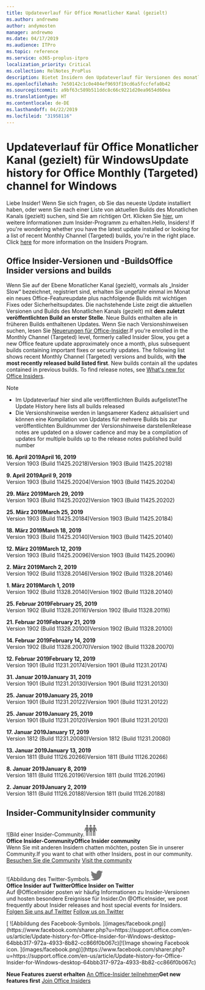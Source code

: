 ```yaml
---
title: Updateverlauf für Office Monatlicher Kanal (gezielt)
ms.author: andrewmo
author: andymosten
manager: andrewmo
ms.date: 04/17/2019
ms.audience: ITPro
ms.topic: reference
ms.service: o365-proplus-itpro
localization_priority: Critical
ms.collection: RelNotes_ProPlus
description: Bietet Insidern den Updateverlauf für Versionen des monatlichen Kanals (gezielt) für Windows Desktop.
ms.openlocfilehash: 7e50142c1c0e404ef9693f19cd6a5fccfefa0b42
ms.sourcegitcommit: a9bf63c589b511ddc8c66c9221d20ea9654d60ea
ms.translationtype: HT
ms.contentlocale: de-DE
ms.lasthandoff: 04/22/2019
ms.locfileid: "31958116"
---
```

# <a name="update-history-for-office-monthly-targeted-channel-for-windows"></a><span data-ttu-id="21f7b-103">Updateverlauf für Office Monatlicher Kanal (gezielt) für Windows</span><span class="sxs-lookup"><span data-stu-id="21f7b-103">Update history for Office Monthly (Targeted) channel for Windows</span></span>

<span data-ttu-id="21f7b-p101">Liebe Insider! Wenn Sie sich fragen, ob Sie das neueste Update installiert haben, oder wenn Sie nach einer Liste von aktuellen Builds des Monatlichen Kanals (gezielt) suchen, sind Sie am richtigen Ort. Klicken Sie [hier](https://insider.office.com/), um weitere Informationen zum Insider-Programm zu erhalten.</span><span class="sxs-lookup"><span data-stu-id="21f7b-p101">Hello, Insiders! If you're wondering whether you have the latest update installed or looking for a list of recent Monthly Channel (Targeted) builds, you're in the right place. Click [here](https://insider.office.com/) for more information on the Insiders Program.</span></span>

## <a name="office-insider-versions-and-builds"></a><span data-ttu-id="21f7b-107">Office Insider-Versionen und -Builds</span><span class="sxs-lookup"><span data-stu-id="21f7b-107">Office Insider versions and builds</span></span>

<span data-ttu-id="21f7b-p102">Wenn Sie auf der Ebene Monatlicher Kanal (gezielt), vormals als „Insider Slow“ bezeichnet, registriert sind, erhalten Sie ungefähr einmal im Monat ein neues Office-Featureupdate plus nachfolgende Builds mit wichtigen Fixes oder Sicherheitsupdates. Die nachstehende Liste zeigt die aktuellen Versionen und Builds des Monatlichen Kanals (gezielt) mit **dem zuletzt veröffentlichten Build an erster Stelle**. Neue Builds enthalten alle in früheren Builds enthaltenen Updates. Wenn Sie nach Versionshinweisen suchen, lesen Sie [Neuerungen für Office-Insider](https://support.office.com/de-DE/article/what-s-new-for-office-insiders-c152d1e2-96ff-4ce9-8c14-e74e13847a24).</span><span class="sxs-lookup"><span data-stu-id="21f7b-p102">If you're enrolled in the Monthly Channel (Targeted) level, formerly called Insider Slow, you get a new Office feature update approximately once a month, plus subsequent builds containing important fixes or security updates. The following list shows recent Monthly Channel (Targeted) versions and builds, with **the most recently released build listed first**. New builds contain all the updates contained in previous builds. To find release notes, see [What's new for Office Insiders](https://support.office.com/de-DE/article/what-s-new-for-office-insiders-c152d1e2-96ff-4ce9-8c14-e74e13847a24).</span></span>

> [!NOTE]
> - <span data-ttu-id="21f7b-112">Im Updateverlauf hier sind alle veröffentlichten Builds aufgelistet</span><span class="sxs-lookup"><span data-stu-id="21f7b-112">The Update History here lists all builds released</span></span>
> - <span data-ttu-id="21f7b-113">Die Versionshinweise werden in langsamerer Kadenz aktualisiert und können eine Kompilation von Updates für mehrere Builds bis zur veröffentlichten Buildnummer der Versionshinweise darstellen</span><span class="sxs-lookup"><span data-stu-id="21f7b-113">Release notes are updated on a slower cadence and may be a compilation of updates for multiple builds up to the release notes published build number</span></span>

[//]: # (NICHT ENTFERNEN)

<span data-ttu-id="21f7b-115">**16. April 2019**</span><span class="sxs-lookup"><span data-stu-id="21f7b-115">**April 16, 2019**</span></span><br/>
<span data-ttu-id="21f7b-116">Version 1903 (Build 11425.20218)</span><span class="sxs-lookup"><span data-stu-id="21f7b-116">Version 1903 (Build 11425.20218)</span></span><br/>

<span data-ttu-id="21f7b-117">**9. April 2019**</span><span class="sxs-lookup"><span data-stu-id="21f7b-117">**April 9, 2019**</span></span><br/>
<span data-ttu-id="21f7b-118">Version 1903 (Build 11425.20204)</span><span class="sxs-lookup"><span data-stu-id="21f7b-118">Version 1903 (Build 11425.20204)</span></span><br/>

<span data-ttu-id="21f7b-119">**29. März 2019**</span><span class="sxs-lookup"><span data-stu-id="21f7b-119">**March 29, 2019**</span></span><br/> <span data-ttu-id="21f7b-120">Version 1903 (Build 11425.20202)</span><span class="sxs-lookup"><span data-stu-id="21f7b-120">Version 1903 (Build 11425.20202)</span></span><br/>

<span data-ttu-id="21f7b-121">**25. März 2019**</span><span class="sxs-lookup"><span data-stu-id="21f7b-121">**March 25, 2019**</span></span><br/> <span data-ttu-id="21f7b-122">Version 1903 (Build 11425.20184)</span><span class="sxs-lookup"><span data-stu-id="21f7b-122">Version 1903 (Build 11425.20184)</span></span><br/>

<span data-ttu-id="21f7b-123">**18. März 2019**</span><span class="sxs-lookup"><span data-stu-id="21f7b-123">**March 18, 2019**</span></span><br/> <span data-ttu-id="21f7b-124">Version 1903 (Build 11425.20140)</span><span class="sxs-lookup"><span data-stu-id="21f7b-124">Version 1903 (Build 11425.20140)</span></span><br/>

<span data-ttu-id="21f7b-125">**12. März 2019**</span><span class="sxs-lookup"><span data-stu-id="21f7b-125">**March 12, 2019**</span></span><br/> <span data-ttu-id="21f7b-126">Version 1903 (Build 11425.20096)</span><span class="sxs-lookup"><span data-stu-id="21f7b-126">Version 1903 (Build 11425.20096)</span></span><br/>

<span data-ttu-id="21f7b-127">**2. März 2019**</span><span class="sxs-lookup"><span data-stu-id="21f7b-127">**March 2, 2019**</span></span><br/> <span data-ttu-id="21f7b-128">Version 1902 (Build 11328.20146)</span><span class="sxs-lookup"><span data-stu-id="21f7b-128">Version 1902 (Build 11328.20146)</span></span><br/>

<span data-ttu-id="21f7b-129">**1. März 2019**</span><span class="sxs-lookup"><span data-stu-id="21f7b-129">**March 1, 2019**</span></span><br/> <span data-ttu-id="21f7b-130">Version 1902 (Build 11328.20140)</span><span class="sxs-lookup"><span data-stu-id="21f7b-130">Version 1902 (Build 11328.20140)</span></span><br/>

<span data-ttu-id="21f7b-131">**25. Februar 2019**</span><span class="sxs-lookup"><span data-stu-id="21f7b-131">**February 25, 2019**</span></span><br/> <span data-ttu-id="21f7b-132">Version 1902 (Build 11328.20116)</span><span class="sxs-lookup"><span data-stu-id="21f7b-132">Version 1902 (Build 11328.20116)</span></span><br/>

<span data-ttu-id="21f7b-133">**21. Februar 2019**</span><span class="sxs-lookup"><span data-stu-id="21f7b-133">**February 21, 2019**</span></span><br/> <span data-ttu-id="21f7b-134">Version 1902 (Build 11328.20100)</span><span class="sxs-lookup"><span data-stu-id="21f7b-134">Version 1902 (Build 11328.20100)</span></span><br/>

<span data-ttu-id="21f7b-135">**14. Februar 2019**</span><span class="sxs-lookup"><span data-stu-id="21f7b-135">**February 14, 2019**</span></span><br/> <span data-ttu-id="21f7b-136">Version 1902 (Build 11328.20070)</span><span class="sxs-lookup"><span data-stu-id="21f7b-136">Version 1902 (Build 11328.20070)</span></span><br/>

<span data-ttu-id="21f7b-137">**12. Februar 2019**</span><span class="sxs-lookup"><span data-stu-id="21f7b-137">**February 12, 2019**</span></span><br/> <span data-ttu-id="21f7b-138">Version 1901 (Build 11231.20174)</span><span class="sxs-lookup"><span data-stu-id="21f7b-138">Version 1901 (Build 11231.20174)</span></span><br/>

<span data-ttu-id="21f7b-139">**31. Januar 2019**</span><span class="sxs-lookup"><span data-stu-id="21f7b-139">**January 31, 2019**</span></span><br/> <span data-ttu-id="21f7b-140">Version 1901 (Build 11231.20130)</span><span class="sxs-lookup"><span data-stu-id="21f7b-140">Version 1901 (Build 11231.20130)</span></span><br/> 

<span data-ttu-id="21f7b-141">**25. Januar 2019**</span><span class="sxs-lookup"><span data-stu-id="21f7b-141">**January 25, 2019**</span></span><br/> <span data-ttu-id="21f7b-142">Version 1901 (Build 11231.20122)</span><span class="sxs-lookup"><span data-stu-id="21f7b-142">Version 1901 (Build 11231.20122)</span></span><br/> 

<span data-ttu-id="21f7b-143">**25. Januar 2019**</span><span class="sxs-lookup"><span data-stu-id="21f7b-143">**January 25, 2019**</span></span><br/> <span data-ttu-id="21f7b-144">Version 1901 (Build 11231.20120)</span><span class="sxs-lookup"><span data-stu-id="21f7b-144">Version 1901 (Build 11231.20120)</span></span><br/> 

<span data-ttu-id="21f7b-145">**17. Januar 2019**</span><span class="sxs-lookup"><span data-stu-id="21f7b-145">**January 17, 2019**</span></span><br/> <span data-ttu-id="21f7b-146">Version 1812 (Build 11231.20080)</span><span class="sxs-lookup"><span data-stu-id="21f7b-146">Version 1812 (Build 11231.20080)</span></span><br/> 

<span data-ttu-id="21f7b-147">**13. Januar 2019**</span><span class="sxs-lookup"><span data-stu-id="21f7b-147">**January 13, 2019**</span></span><br/> <span data-ttu-id="21f7b-148">Version 1811 (Build 11126.20266)</span><span class="sxs-lookup"><span data-stu-id="21f7b-148">Version 1811 (Build 11126.20266)</span></span><br/>

<span data-ttu-id="21f7b-149">**8. Januar 2019**</span><span class="sxs-lookup"><span data-stu-id="21f7b-149">**January 8, 2019**</span></span><br/> <span data-ttu-id="21f7b-150">Version 1811 (Build 11126.20196)</span><span class="sxs-lookup"><span data-stu-id="21f7b-150">Version 1811 (build 11126.20196)</span></span><br/> 

<span data-ttu-id="21f7b-151">**2. Januar 2019**</span><span class="sxs-lookup"><span data-stu-id="21f7b-151">**January 2, 2019**</span></span><br/> <span data-ttu-id="21f7b-152">Version 1811 (Build 11126.20188)</span><span class="sxs-lookup"><span data-stu-id="21f7b-152">Version 1811 (build 11126.20188)</span></span><br/> 


## <a name="insider-community"></a><span data-ttu-id="21f7b-153">Insider-Community</span><span class="sxs-lookup"><span data-stu-id="21f7b-153">Insider community</span></span>

<span data-ttu-id="21f7b-154">![Bild einer Insider-Community.</span><span class="sxs-lookup"><span data-stu-id="21f7b-154">![Image showing insider community.</span></span> ](images/insidercommunity.png)<br/>
<span data-ttu-id="21f7b-155">**Office Insider-Community**</span><span class="sxs-lookup"><span data-stu-id="21f7b-155">**Office Insider community**</span></span><br/> <span data-ttu-id="21f7b-156">Wenn Sie mit anderen Insidern chatten möchten, posten Sie in unserer Community.</span><span class="sxs-lookup"><span data-stu-id="21f7b-156">If you want to chat with other Insiders, post in our community.</span></span><br/><span data-ttu-id="21f7b-157"> 
[Besuchen Sie die Community](https://go.microsoft.com/fwlink/?linkid=843493)</span><span class="sxs-lookup"><span data-stu-id="21f7b-157"> 
[Visit the community](https://go.microsoft.com/fwlink/?linkid=843493)</span></span><br/> 

<span data-ttu-id="21f7b-158">![Abbildung des Twitter-Symbols.</span><span class="sxs-lookup"><span data-stu-id="21f7b-158">![Image showing twitter icon.</span></span> ](images/twitter.png)<br/>
<span data-ttu-id="21f7b-159">**Office Insider auf Twitter**</span><span class="sxs-lookup"><span data-stu-id="21f7b-159">**Office Insider on Twitter**</span></span><br/> <span data-ttu-id="21f7b-160">Auf @OfficeInsider posten wir häufig Informationen zu Insider-Versionen und hosten besondere Ereignisse für Insider.</span><span class="sxs-lookup"><span data-stu-id="21f7b-160">On @OfficeInsider, we post frequently about Insider releases and host special events for Insiders.</span></span><br/><span data-ttu-id="21f7b-161"> 
[Folgen Sie uns auf Twitter](https://go.microsoft.com/fwlink/?linkid=717717)</span><span class="sxs-lookup"><span data-stu-id="21f7b-161"> 
[Follow us on Twitter](https://go.microsoft.com/fwlink/?linkid=717717)</span></span><br/> 

<span data-ttu-id="21f7b-162">
  [
  ![Abbildung des Facebook-Symbols. ](images/facebook.png)](https://www.facebook.com/sharer.php?u=https://support.office.com/en-us/article/Update-history-for-Office-Insider-for-Windows-desktop-64bbb317-972a-4933-8b82-cc866f0b067c)</span><span class="sxs-lookup"><span data-stu-id="21f7b-162">[![Image showing Facebook icon. ](images/facebook.png)](https://www.facebook.com/sharer.php?u=https://support.office.com/en-us/article/Update-history-for-Office-Insider-for-Windows-desktop-64bbb317-972a-4933-8b82-cc866f0b067c)</span></span>       


<span data-ttu-id="21f7b-163">**Neue Features zuerst erhalten**
[An Office-Insider teilnehmen](https://insider.office.com/)</span><span class="sxs-lookup"><span data-stu-id="21f7b-163">**Get new features first**
[Join Office Insiders](https://insider.office.com/)</span></span>